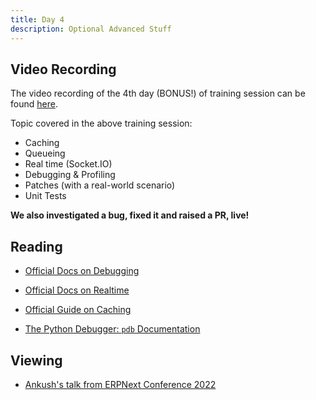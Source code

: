 ```yaml
---
title: Day 4
description: Optional Advanced Stuff
---
```


## Video Recording

The video recording of the 4th day (BONUS!) of training session can be found [here](https://drive.google.com/file/d/1fhdfMpaupo3CdB3G2bTiyCP8QcNh0-JA/view?usp=drive_link).

Topic covered in the above training session:

* Caching
* Queueing
* Real time (Socket.IO)
* Debugging & Profiling
* Patches (with a real-world scenario)
* Unit Tests

**We also investigated a bug, fixed it and raised a PR, live!**

## Reading

* [Official Docs on Debugging](https://frappeframework.com/docs/v14/user/en/debugging)

* [Official Docs on Realtime](https://frappeframework.com/docs/v14/user/en/api/realtime)

* [Official Guide on Caching](https://frappeframework.com/docs/v14/user/en/guides/caching)

* [The Python Debugger: `pdb` Documentation](https://docs.python.org/3/library/pdb.html)

## Viewing

* [Ankush's talk from ERPNext Conference 2022](https://youtu.be/KTWwvHnjF5w)
